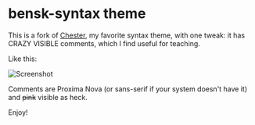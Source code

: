 # bensk-syntax theme

This is a fork of [Chester](https://github.com/csutter/chester-atom-syntax), my favorite syntax theme, with one tweak: it has CRAZY VISIBLE comments, which I find useful for teaching.  

Like this:

![Screenshot](https://raw.githubusercontent.com/bensk/bensk-syntax/master/v17screenshot.png)

Comments are Proxima Nova (or sans-serif if your system doesn't have it) and <strike>pink</strike> visible as heck.

Enjoy!
